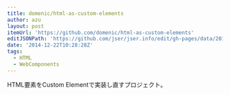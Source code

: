 ```yaml
---
title: domenic/html-as-custom-elements
author: azu
layout: post
itemUrl: 'https://github.com/domenic/html-as-custom-elements'
editJSONPath: 'https://github.com/jser/jser.info/edit/gh-pages/data/2014/12/index.json'
date: '2014-12-22T10:28:28Z'
tags:
  - HTML
  - WebComponents
---
```

HTML要素をCustom Elementで実装し直すプロジェクト。
